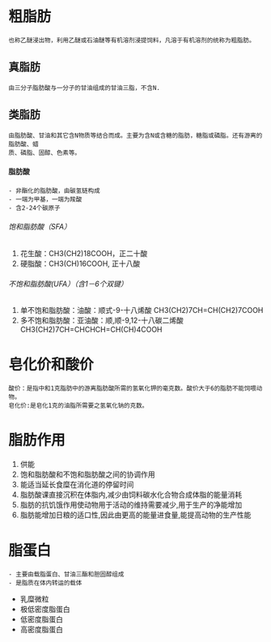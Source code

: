 # 粗脂肪
	也称乙醚浸出物，利用乙醚或石油醚等有机溶剂浸提饲料，凡溶于有机溶剂的统称为粗脂肪。
## 真脂肪
	由三分子脂肪酸与一分子的甘油组成的甘油三脂，不含N.
## 类脂肪
	由脂肪酸、甘油和其它含N物质等结合而成。主要为含N或含糖的脂肪，糖脂或磷脂。还有游离的脂肪酸、蜡
	质、磷脂、固醇、色素等。
#### 脂肪酸
	- 非酯化的脂肪酸，由碳氢链构成
	- 一端为甲基，一端为羧酸
	- 含2-24个碳原子
###### 饱和脂肪酸（SFA）
1. 花生酸：CH3(CH2)18COOH，正二十酸
2. 硬脂酸：CH3(CH)16COOH,   正十八酸
###### 不饱和脂肪酸(UFA）（含1－6个双键）
1. 单不饱和脂肪酸：油酸：顺式-9-十八烯酸 
CH3(CH2)7CH=CH(CH2)7COOH      
2. 多不饱和脂肪酸：亚油酸：顺,顺-9,12-十八碳二烯酸
CH3(CH2)7CH=CHCHCH=CH(CH)4COOH      
# 皂化价和酸价
	酸价：是指中和1克脂肪中的游离脂肪酸所需的氢氧化钾的毫克数。酸价大于6的脂肪不能饲喂动物。
	皂化价:是皂化1克的油脂所需要之氢氧化钠的克数。
# 脂肪作用
1. 供能
2. 饱和脂肪酸和不饱和脂肪酸之间的协调作用
3. 能适当延长食糜在消化道的停留时间
4. 脂肪酸课直接沉积在体脂内,减少由饲料碳水化合物合成体脂的能量消耗
5. 脂肪的抗饥饿作用使动物用于活动的维持需要减少,用于生产的净能增加
6. 脂肪能增加日粮的适口性,因此由更高的能量进食量,能提高动物的生产性能
# 脂蛋白
	- 主要由载脂蛋白、甘油三酯和胆固醇组成
	- 是脂质在体内转运的载体
- 乳糜微粒
- 极低密度脂蛋白
- 低密度脂蛋白
- 高密度脂蛋白